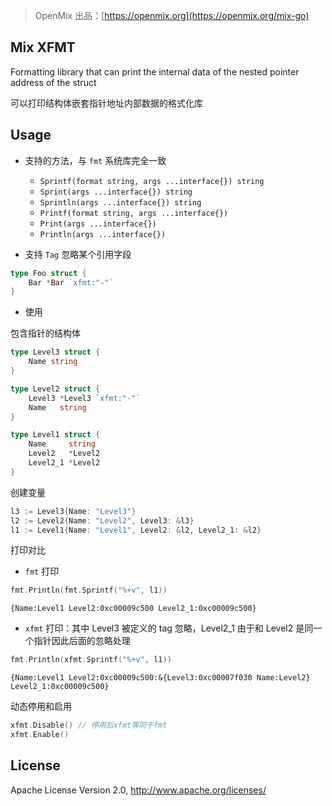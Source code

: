 > OpenMix 出品：[https://openmix.org](https://openmix.org/mix-go)

## Mix XFMT

Formatting library that can print the internal data of the nested pointer address of the struct

可以打印结构体嵌套指针地址内部数据的格式化库

## Usage

- 支持的方法，与 `fmt` 系统库完全一致

  - `Sprintf(format string, args ...interface{}) string` 
  - `Sprint(args ...interface{}) string` 
  - `Sprintln(args ...interface{}) string` 
  - `Printf(format string, args ...interface{})` 
  - `Print(args ...interface{})` 
  - `Println(args ...interface{})` 

- 支持 `Tag` 忽略某个引用字段

```go
type Foo struct {
    Bar *Bar `xfmt:"-"`
}
```

- 使用

包含指针的结构体

```go
type Level3 struct {
    Name string
}

type Level2 struct {
    Level3 *Level3 `xfmt:"-"`
    Name   string
}

type Level1 struct {
    Name     string
    Level2   *Level2
    Level2_1 *Level2
}
```

创建变量

```go
l3 := Level3{Name: "Level3"}
l2 := Level2{Name: "Level2", Level3: &l3}
l1 := Level1{Name: "Level1", Level2: &l2, Level2_1: &l2}
```

打印对比

- `fmt` 打印

```go
fmt.Println(fmt.Sprintf("%+v", l1))
```

```
{Name:Level1 Level2:0xc00009c500 Level2_1:0xc00009c500}
```

- `xfmt` 打印：其中 Level3 被定义的 tag 忽略，Level2_1 由于和 Level2 是同一个指针因此后面的忽略处理

```go
fmt.Println(xfmt.Sprintf("%+v", l1))
```

```
{Name:Level1 Level2:0xc00009c500:&{Level3:0xc00007f030 Name:Level2} Level2_1:0xc00009c500}
```

动态停用和启用

```go
xfmt.Disable() // 停用后xfmt等同于fmt
xfmt.Enable()
```

## License

Apache License Version 2.0, http://www.apache.org/licenses/
